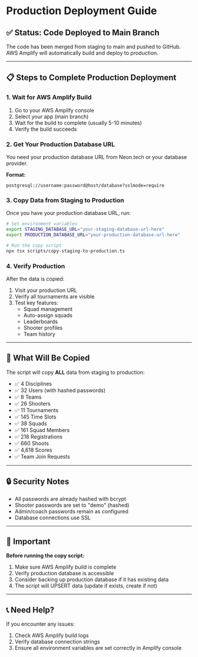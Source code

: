 # Production Deployment Guide

## ✅ Status: Code Deployed to Main Branch

The code has been merged from staging to main and pushed to GitHub. AWS Amplify will automatically build and deploy to production.

---

## 📋 Steps to Complete Production Deployment

### 1. Wait for AWS Amplify Build

1. Go to your AWS Amplify console
2. Select your app (main branch)
3. Wait for the build to complete (usually 5-10 minutes)
4. Verify the build succeeds

### 2. Get Your Production Database URL

You need your production database URL from Neon.tech or your database provider.

**Format:**
```
postgresql://username:password@host/database?sslmode=require
```

### 3. Copy Data from Staging to Production

Once you have your production database URL, run:

```bash
# Set environment variables
export STAGING_DATABASE_URL="your-staging-database-url-here"
export PRODUCTION_DATABASE_URL="your-production-database-url-here"

# Run the copy script
npx tsx scripts/copy-staging-to-production.ts
```

### 4. Verify Production

After the data is copied:

1. Visit your production URL
2. Verify all tournaments are visible
3. Test key features:
   - Squad management
   - Auto-assign squads
   - Leaderboards
   - Shooter profiles
   - Team history

---

## 🎯 What Will Be Copied

The script will copy **ALL** data from staging to production:

- ✅ 4 Disciplines
- ✅ 32 Users (with hashed passwords)
- ✅ 8 Teams
- ✅ 26 Shooters
- ✅ 11 Tournaments
- ✅ 145 Time Slots
- ✅ 38 Squads
- ✅ 161 Squad Members
- ✅ 218 Registrations
- ✅ 660 Shoots
- ✅ 4,618 Scores
- ✅ Team Join Requests

---

## 🔒 Security Notes

- All passwords are already hashed with bcrypt
- Shooter passwords are set to "demo" (hashed)
- Admin/coach passwords remain as configured
- Database connections use SSL

---

## 🚨 Important

**Before running the copy script:**
1. Make sure AWS Amplify build is complete
2. Verify production database is accessible
3. Consider backing up production database if it has existing data
4. The script will UPSERT data (update if exists, create if not)

---

## 📞 Need Help?

If you encounter any issues:
1. Check AWS Amplify build logs
2. Verify database connection strings
3. Ensure all environment variables are set correctly in Amplify console


